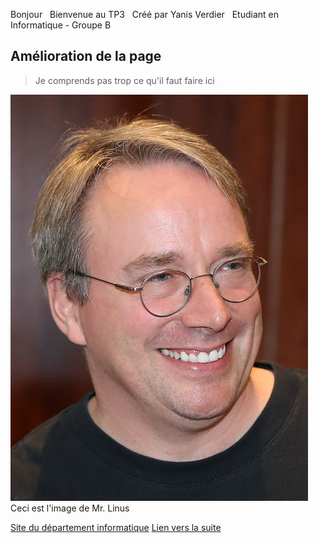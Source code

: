 Bonjour &nbsp;
Bienvenue au TP3 &nbsp;
Créé par Yanis Verdier &nbsp;
Etudiant en Informatique - Groupe B &nbsp;

## Amélioration de la page
> Je comprends pas trop ce qu'il faut faire ici

![Image de Mr. Linus](./images/linus.jpeg)Ceci est l'image de Mr. Linus

[Site du département informatique](https://diw.iut.univ-lehavre.fr/pedago/index.xml)
[Lien vers la suite](./page.md)




